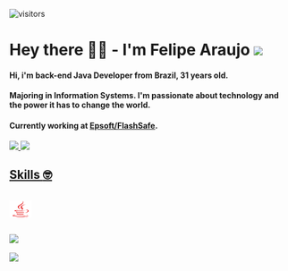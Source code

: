 ![visitors](https://visitor-badge.laobi.icu/badge?page_id=57691905)

# Hey there ✌🏼 - I'm Felipe Araujo <img  src="https://raw.githubusercontent.com/iampavangandhi/iampavangandhi/master/gifs/Hi.gif"  width="30px"></h2>

#### Hi, i'm back-end Java Developer from Brazil, 31 years old.
#### Majoring in Information Systems. I'm passionate about technology and the power it has to change the world.
#### Currently working at [Epsoft/FlashSafe](https://flashsafe.com.br/).



<div>

<a  href="https://github.com/FelipeAraujoFmx">

<img  height="180em"  src="https://github-readme-stats.vercel.app/api?username=FelipeAraujoFmx&show_icons=true&theme=aura&include_all_commits=true&count_private=true"/>
  <img height="180em" src="https://github-readme-stats.vercel.app/api/top-langs/?username=FelipeAraujoFmx&layout=compact&langs_count=7&theme=aura&show_icons=true"/>


</div>

## Skills :nerd_face:

<p  align="center">

<div  style="display: inline_block"><br>

<img  align="center"  alt="Felipe-Java"  height="30"  width="40"  src="https://raw.githubusercontent.com/devicons/devicon/master/icons/java/java-plain.svg">

</div>

  

##

<div>






<a href="https://github.com/FelipeAraujoFmx">
        <img src="https://camo.githubusercontent.com/4c51da250cdef5906bb8a72701595eaa4fb9b78422e87fe83321a30d51c84c06/68747470733a2f2f696d672e736869656c64732e696f2f62616467652f6769746875622d2532333130303030302e7376673f267374796c653d666f722d7468652d6261646765266c6f676f3d676974687562266c6f676f436f6c6f723d7768697465266c696e6b3d6d61696c746f3a68747470733a2f2f6769746875622e636f6d2f746574657573417261756a6f" data-canonical-src="https://img.shields.io/badge/github-%23100000.svg?&amp;style=for-the-badge&amp;logo=github&amp;logoColor=white&amp;link=mailto:https://github.com/teteusAraujo" style="max-width:100%;">
    </a>

<a  href = "mailto:felipecma.araujo@gmail.com"><img  src="https://img.shields.io/badge/-Gmail-%23333?style=for-the-badge&logo=gmail&logoColor=red"  target="_blank"></a>


</div>
